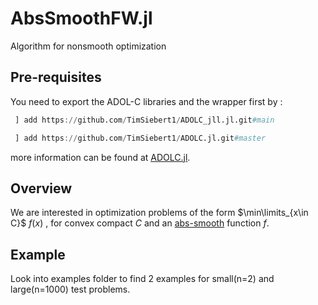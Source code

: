 # AbsSmoothFW.jl
Algorithm for nonsmooth optimization

## Pre-requisites
You need to export the ADOL-C libraries and the wrapper first by :
```julia
 ] add https://github.com/TimSiebert1/ADOLC_jll.jl.git#main
```
```julia
 ] add https://github.com/TimSiebert1/ADOLC.jl.git#master
```
more information can be found at [ADOLC.jl](https://github.com/TimSiebert1/ADOLC.jl).
## Overview
We are interested in optimization problems of the form $\min\limits_{x\in C}$  $f(x)$ , for convex compact $C$ and an [abs-smooth](https://optimization-online.org/wp-content/uploads/2012/09/3597.pdf) function $f$.

## Example
Look into examples folder to find 2 examples for small(n=2) and large(n=1000) test problems.

 
